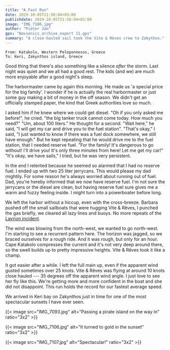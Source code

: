 ```yaml
---
title: "A Fast Run"
date: 2019-10-05T21:50:04+03:00
publishdate: 2019-10-05T21:50:04+03:00
image: "IMG_7106.jpg"
author: "Pieter Jan"
gpx: "Navionics_archive_export 11.gpx"
summary: "A close-hauled sail took the Vite & Rêves crew to Zakythos."
---
```


`From: Katakolo, Western Peloponnesos, Greece`<br/>
`To: Keri, Zakynthos island, Greece`

Good thing that there's also something like a silence _after_ the storm. Last night was quiet and we all had a good rest. The kids (and we) are much more enjoyable after a good night's sleep.

The harbormaster came by again this morning. He made us 'a special price for the big family'. I wonder if he is actually the real harbormaster or just some guy making a bit of money in the off season. We didn't get an officially stamped paper, the kind that Greek authorities love so much.

I asked him if he knew where we could get diesel. "Oh if you only asked me before!", he cried. "the big tanker truck cannot come today. How much you need?" "Um, about 100 liters." He thought for a second. "Wait here," he said, "I will get my car and drive you to the fuel station". "That's okay," I said, "I just wanted to know if there was a fuel dock somewhere, we still have enough." But he kept repeating that he would drive me to the fuel station, that I needed reserve fuel. "For the family! It's dangerous to go without! I'll drive you! It's only three minutes from here! Let me get my car!" "It's okay, we have sails," I tried, but he was very persistent.

In the end I relented because he seemed so alarmed that I had no reserve fuel. I ended up with two 25 liter jerrycans. This would please my dad mightily. For some reason he's always worried about running out of fuel. Dad, you're hereby informed that we now have reserve fuel. I'm not sure the jerrycans or the diesel are clean, but having reserve fuel sure gives me a warm and fuzzy feeling inside. I might turn into a powerboater before long.

We left the harbor without a hiccup, even with the cross-breeze. Barbara pushed off the small sailboats that were hugging Vite & Rêves, I punched the gas briefly, we cleared all lazy lines and buoys. No more repeats of the [Lavrion incident](/captains-log/2019-09-19-lavrion-hydra-lazy-line-troubles).

The wind was blowing from the north-west, we wanted to go north-west. I'm starting to see a recurrent pattern here. The horizon was jagged, so we braced ourselves for a rough ride. And it was rough, but only for an hour. Cape Katakolo compresses the current and it's not very deep around there, so the swell builds up to pretty impressive heights. Vite & Rêves took it like a champ.

It got easier after a while. I left the full main up, even if the apparent wind gusted sometimes over 25 knots. Vite & Rêves was flying at around 10 knots close hauled --- 35 degrees off the apparent wind angle. I just love to see her fly like this. We're getting more and more confident in the boat and she did not disappoint. This run holds the record for our fastest average speed.

We arrived in Keri bay on Zakynthos just in time for one of the most spectacular sunsets I have ever seen.

{{< image src="IMG_7093.jpg" alt="Passing a pirate island on the way in" ratio="3x2" >}}

{{< image src="IMG_7106.jpg" alt="It turned to gold in the sunset" ratio="3x2" >}}

{{< image src="IMG_7107.jpg" alt="Spectacular!" ratio="3x2" >}}
